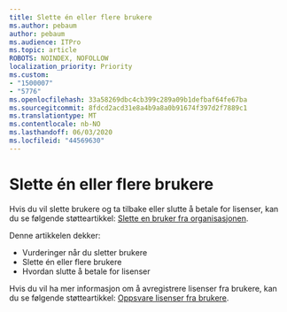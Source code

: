```yaml
---
title: Slette én eller flere brukere
ms.author: pebaum
author: pebaum
ms.audience: ITPro
ms.topic: article
ROBOTS: NOINDEX, NOFOLLOW
localization_priority: Priority
ms.custom:
- "1500007"
- "5776"
ms.openlocfilehash: 33a58269dbc4cb399c289a09b1defbaf64fe67ba
ms.sourcegitcommit: 8fdcd2acd31e8a4b9a8a0b91674f397d2f7889c1
ms.translationtype: MT
ms.contentlocale: nb-NO
ms.lasthandoff: 06/03/2020
ms.locfileid: "44569630"
---
```

# <a name="delete-one-or-more-users"></a>Slette én eller flere brukere

Hvis du vil slette brukere og ta tilbake eller slutte å betale for lisenser, kan du se følgende støtteartikkel: [Slette en bruker fra organisasjonen](https://docs.microsoft.com/microsoft-365/admin/add-users/delete-a-user?view=o365-worldwide).

Denne artikkelen dekker:

- Vurderinger når du sletter brukere
- Slette én eller flere brukere
- Hvordan slutte å betale for lisenser

Hvis du vil ha mer informasjon om å avregistrere lisenser fra brukere, kan du se følgende støtteartikkel: [Oppsvare lisenser fra brukere](https://docs.microsoft.com/microsoft-365/admin/manage/remove-licenses-from-users?view=o365-worldwide).